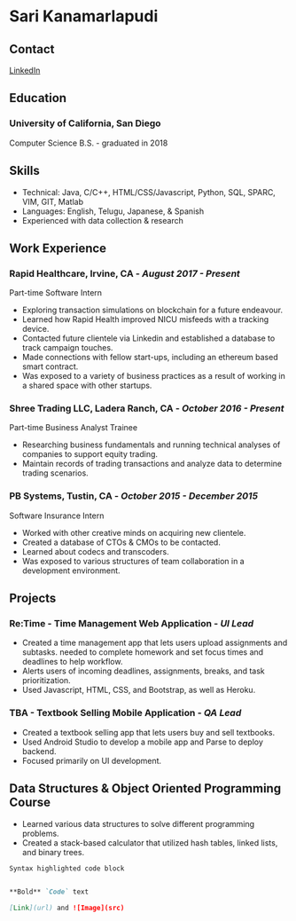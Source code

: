 # Sari Kanamarlapudi 

## Contact 
[LinkedIn](https://www.linkedin.com/in/skanamarla/)


## Education
### University of California, San Diego 
Computer Science B.S. - graduated in 2018 


## Skills
- Technical: Java, C/C++, HTML/CSS/Javascript, Python, SQL, SPARC, VIM, GIT, Matlab
- Languages: English, Telugu, Japanese, & Spanish
- Experienced with data collection & research


## Work Experience 
### Rapid Healthcare, Irvine, CA - _August 2017 - Present_ 
Part-time Software Intern
- Exploring transaction simulations on blockchain for a future endeavour. 
- Learned how Rapid Health improved NICU misfeeds with a tracking device.
- Contacted future clientele via Linkedin and established a database to track campaign touches. 
- Made connections with fellow start-ups, including an ethereum based smart contract.
- Was exposed to a variety of business practices as a result of working in a shared space with other startups.

### Shree Trading LLC, Ladera Ranch, CA - _October 2016 - Present_ 
Part-time Business Analyst Trainee
- Researching business fundamentals and running technical analyses of companies to support equity trading. 
- Maintain records of trading transactions and analyze data to determine trading scenarios.

### PB Systems, Tustin, CA - _October 2015 - December 2015_ 
Software Insurance Intern
- Worked with other creative minds on acquiring new clientele. 
- Created a database of CTOs & CMOs to be contacted.
- Learned about codecs and transcoders.
- Was exposed to various structures of team collaboration in a development environment.


## Projects 
### Re:Time - Time Management Web Application - _UI Lead_
- Created a time management app that lets users upload assignments and subtasks. needed to complete homework and set focus times and deadlines to help workflow.
- Alerts users of incoming deadlines, assignments, breaks, and task prioritization.
- Used Javascript, HTML, CSS, and Bootstrap, as well as Heroku.

### TBA - Textbook Selling Mobile Application - _QA Lead_
- Created a textbook selling app that lets users buy and sell textbooks.
- Used Android Studio to develop a mobile app and Parse to deploy backend.
- Focused primarily on UI development.

## Data Structures & Object Oriented Programming Course
- Learned various data structures to solve different programming problems.
- Created a stack-based calculator that utilized hash tables, linked lists, and binary trees.



```markdown
Syntax highlighted code block


**Bold** `Code` text

[Link](url) and ![Image](src)
```


